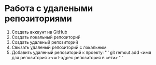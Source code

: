 # **Работа с удалеными репозиториями**
1. Создать аккаунт на GitHub
2. Создать локальный репозиторий
3. Создать удаленый репозиторий
4. Свызать удаленый репозиторий с локальным
5. Добавить удаленый репозиторий к проекту:
'''
git remout add <имя для репозитория ><url-адрес репозитория в сети>
'''
